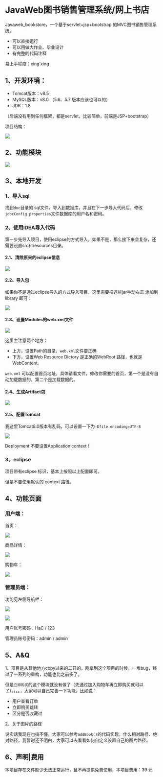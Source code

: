 # JavaWeb图书销售管理系统/网上书店

Javaweb_bookstore，一个基于servlet+jsp+bootstrap 的MVC图书销售管理系统。

- 可以直接运行
- 可以用做大作业、毕业设计
- 有完整的代码注释



易上手程度：xing'xing

## 1、开发环境：

- Tomcat版本：v8.5
-  MySQL版本：v8.0 （5.6、5.7 版本应该也可以的）
- JDK：1.8

（后端没有用到任何框架，都是servlet，比较简单，前端是JSP+bootstrap）

项目结构：

![](https://rainyudianxx.baimuxym.cn/HelloCoder/home/image-20231222010124067.png)

##  2、功能模块

![](https://cdn.jsdelivr.net/gh/DogerRain/image@main/Home/image-20210509175643885.png)

## 3、本地开发

### 1、导入sql

找到`doc`目录的  sql文件，导入到数据库，并且在下一步导入代码后，修改`jdbcConfig.properties`文件数据库的用户名和密码。

### 2、使用IDEA导入代码

第一步先导入项目，使用eclipse的方式导入，如果不是，那么接下来会复杂，还需要设置src和resources目录。

#### 2.1、清除原来的eclipse信息

![](https://cdn.jsdelivr.net/gh/DogerRain/image@main/Home/image-20210507225206166.png)

#### 2.2、导入包

如果你不是通过eclipse导入的方式导入项目，这里需要把这些jar手动右击 添加到 library 即可：

![](https://cdn.jsdelivr.net/gh/DogerRain/image@main/Home/image-20210507225623540.png)

#### 2.3、设置Modules的web.xml文件

![](https://cdn.jsdelivr.net/gh/DogerRain/image@main/Home/image-20210507230128552.png)

这里主注意两个地方：

- 上方，设置Path的目录，`web.xml`文件要正确
- 下方，设置Web Resource Dictory 是正确的WebRoot 路径，也就是WebContent。

`web.xml` 可以配置首页地址，具体请看文件，修改你需要的首页，第一个是没有自动加载数据的，第二个是加载数据的。

#### 2.4、生成Artifact包

![](https://cdn.jsdelivr.net/gh/DogerRain/image@main/Home/image-20210507230032298.png)

#### 2.5、配置Tomcat

我这里Tomcat8.0版本有乱码，可以设置一下为`-Dfile.encoding=UTF-8`

![](https://cdn.jsdelivr.net/gh/DogerRain/image@main/Home/image-20210507230334986.png)

Deployment 不要设置Application context！



### 3、eclipse 

项目带有eclipse 标识，基本上按照以上配置即可。

但是不要使用默认的 context 路径。



## 4、功能页面

### 用户端：

首页：

![](https://cdn.jsdelivr.net/gh/DogerRain/image@main/Home/image-20210509175143151.png)

商品详情：

![](https://cdn.jsdelivr.net/gh/DogerRain/image@main/Home/image-20210509175249476.png)

购物车：

![](https://cdn.jsdelivr.net/gh/DogerRain/image@main/Home/image-20210509175226003.png)

### 管理员端：

功能见左侧导航栏：

![](https://cdn.jsdelivr.net/gh/DogerRain/image@main/Home/image-20210509175911434.png)

![](https://cdn.jsdelivr.net/gh/DogerRain/image@main/Home/image-20210509175835182.png)





用户账号密码：HaC / 123



管理员账号密码：admin  / admin

## 5、A&Q

1、项目是从其他地方copy过来的二开的，刚拿到这个项目的时候，一堆bug，经过了一系列的重构，功能也比之前多了。

但是`立即购买`的这个模块就没有做了（先通过加入购物车再立即购买就可以了）。。。。，大家可以自己完善一下功能，比如说：

- 用户查看订单
- 立即购买跳转
- 区分是否收藏过



2、关于图片的路径

说实话我现在也搞不懂，大家可以参考`addBook()`的代码实现，什么相对路径、绝对路径，我暂时还不明白，大家可以去看看如何自定义设置自己的图片路径。



## 6、声明|费用

本项目存在文件缺少无法正常运行，且不再提供免费使用，本项目费用：39 元

